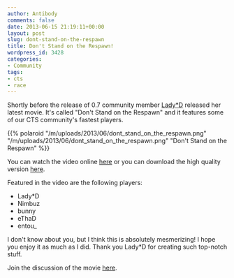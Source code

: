 ```yaml
---
author: Antibody
comments: false
date: 2013-06-15 21:19:11+00:00
layout: post
slug: dont-stand-on-the-respawn
title: Don't Stand on the Respawn!
wordpress_id: 3428
categories:
- Community
tags:
- cts
- race
---
```


Shortly before the release of 0.7 community member [Lady*D](http://forums.xonotic.org/member.php?action=profile&uid=3846) released her latest movie. It's called "Don't Stand on the Respawn" and it features some of our CTS community's fastest players.

{{% polaroid
  "/m/uploads/2013/06/dont_stand_on_the_respawn.png"
  "/m/uploads/2013/06/dont_stand_on_the_respawn.png"
  "Don't Stand on the Respawn"
%}}

You can watch the video online [here](http://www.youtube.com/watch?v=t6batR1fvOw) or you can download the high quality version [here](http://178.63.89.77/redirect/XonoticRa%D1%81eMovieByLadyD-Don%27tStandOnTheRespawn.mp4).

Featured in the video are the following players:

  * Lady*D
  * Nimbuz
  * bunny
  * eThaD
  * entou_

I don't know about you, but I think this is absolutely mesmerizing! I hope you enjoy it as much as I did. Thank you Lady*D for creating such top-notch stuff.

Join the discussion of the movie [here](http://forums.xonotic.org/showthread.php?tid=4188).
